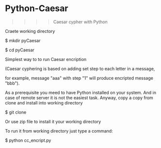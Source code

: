 # Python-Caesar

>>>>   Caesar cypher with Python

Craete working directory

$ mkdir pyCaesar

$ cd pyCaesar


Simplest way to to run Caesar encription 

(Caesar cyphering is based on adding set step to each letter in a message,

for example, message "aaa" with step "1" will produce encripted message "bbb").

As a prerequisite you meed to have Python installed on your system. 
And in case of remote server it is not the easiest task.
Anyway, copy a copy from clone and install into working directory

$ git clone 

Or use zip file to install it your working directory

To run it from working directory just type a command:

$ python cc_encript.py

